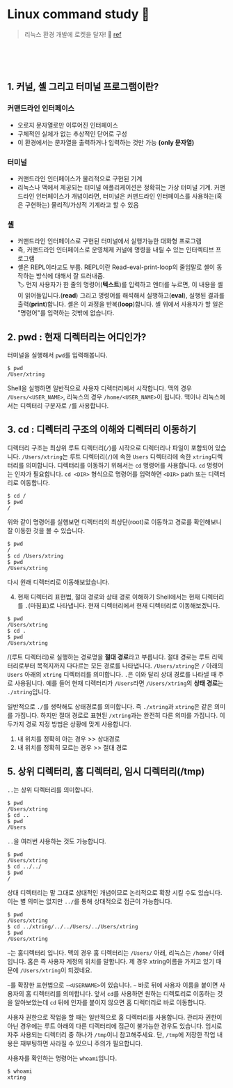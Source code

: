 # Linux command study 🚀

> 리눅스 환경 개발에 로켓을 달자! 📗 [ref](https://www.44bits.io/ko/post/linux-and-mac-command-line-survival-guide-for-beginner#%EB%93%A4%EC%96%B4%EA%B0%80%EB%A9%B0)

<br />
<br />
<br />

## 1. 커널, 셸 그리고 터미널 프로그램이란?

### 커맨드라인 인터페이스

-   오로지 문자열로만 이루어진 인터페이스
-   구체적인 실체가 없는 추상적인 단어로 구성
-   이 환경에서는 문자열을 출력하거나 입력하는 것만 가능 **(only 문자열)**

### 터미널

-   커맨드라인 인터페이스가 물리적으로 구현된 기계
-   리눅스나 맥에서 제공되는 터미널 애플리케이션은 정확히는 가상 터미널 기계. 커맨드라인 인터페이스가 개념이라면, 터미널은 커맨드라인 인터페이스를 사용하는(혹은 구현하는) 물리적/가상적 기계라고 할 수 있음

### 셸

-   커맨드라인 인터페이스로 구현된 터미널에서 실행가능한 대화형 프로그램
-   즉, 커맨드라인 인터페이스로 운영체제 커널에 명령을 내릴 수 있는 인터렉티브 프로그램
-   셸은 REPL이라고도 부름. REPL이란 Read-eval-print-loop의 줄임말로 셸이 동작하는 방식에 대해서 잘 드러내줌.  
    🏷 먼저 사용자가 한 줄의 명령어(**텍스트**)를 입력하고 엔터를 누르면, 이 내용을 셸이 읽어들입니다.(**read**) 그리고 명령어를 해석해서 실행하고(**eval**), 실행된 결과를 출력(**print**)합니다. 셸은 이 과정을 반복(**loop**)합니다. 셸 위에서 사용자가 할 일은 "명령어"를 입력하는 것밖에 없습니다.

## 2. pwd : 현재 디렉터리는 어디인가?

터미널을 실행해서 `pwd`를 입력해봅니다.

```shell
$ pwd
/User/xtring
```

Shell을 실행하면 일반적으로 사용자 디렉터리에서 시작합니다. 맥의 경우 `/Users/<USER_NAME>`, 리눅스의 경우 `/home/<USER_NAME>`이 됩니다. 맥이나 리눅스에서는 디렉터리 구분자로 `/`를 사용합니다.

## 3. cd : 디렉터리 구조의 이해와 디렉터리 이동하기

디렉터리 구조는 최상위 루트 디렉터리(`/`)를 시작으로 디렉터리나 파일이 포함되어 있습니다. `/Users/xtring`는 루트 디렉터리(`/`)에 속한 `Users` 디렉터리에 속한 `xtring`디렉터리를 의미합니다.
디렉터리를 이동하기 위해서는 `cd` 명령어를 사용합니다. `cd` 명령어는 인자가 필요합니다. `cd <DIR>` 형식으로 명령어를 입력하면 `<DIR>` path 또는 디렉터리로 이동합니다.

```shell
$ cd /
$ pwd
/
```

위와 같이 명령어를 실행보면 디렉터리의 최상단(root)로 이동하고 경로를 확인해보니 잘 이동한 것을 볼 수 있습니다.

```shell
$ pwd
/
$ cd /Users/xtring
$ pwd
/Users/xtring
```

다시 원래 디렉터리로 이동해보았습니다.

4. 현재 디렉터리 표현법, 절대 경로와 상태 경로 이해하기
   Shell에서는 현재 디렉터리를 `.`(마침표)로 나타냅니다. 현재 디렉터리에서 현재 디렉터리로 이동해보겠니다.

```shell
$ pwd
/Users/xtring
$ cd .
$ pwd
/Users/xtring
```

/(루트 디렉터리)로 실행하는 경로명을 **절대 경로**라고 부릅니다. 절대 경로는 루트 리텍터리로부터 목적지까지 다다르는 모든 경로를 나타냅니다. `/Users/xtring`은 `/` 아래의 `Users` 아래의 `xtring` 디렉터리를 의미합니다. `.`은 이와 달리 상대 경로를 나타낼 때 주로 사용됩니다. 예를 들어 현재 디렉터리가 `/Users`라면 `/Users/xtring`의 **상태 경로**는 `./xtring`입니다.

일반적으로 `./`를 생략해도 상태경로를 의미합니다. 즉 `./xtring`과 `xtring`은 같은 의미를 가집니다. 하지만 절대 경로로 표현된 `/xtring`과는 완전히 다른 의미를 가집니다. 이 두가지 경로 지정 방법은 상황에 맞게 사용합니다.

1. 내 위치를 정확히 아는 경우 >> 상대경로
2. 내 위치를 정확히 모르는 경우 >> 절대 경로

## 5. 상위 디렉터리, 홈 디렉터리, 임시 디렉터리(/tmp)

`..`는 상위 디렉터리를 의미합니다.

```shell
$ pwd
/Users/xtring
$ cd ..
$ pwd
/Users
```

`..`을 여러번 사용하는 것도 가능합니다.

```shell
$ pwd
/Users/xtring
$ cd ../../
$ pwd
/
```

상대 디렉터리는 말 그대로 상대적인 개념이므로 논리적으로 확장 시킬 수도 있습니다.
이는 별 의미는 없지만 `../`를 통해 상대적으로 접근이 가능합니다.

```shell
$ pwd
/Users/xtring
$ cd ../xtring/../../Users/../Users/xtring
$ pwd
/Users/xtring
```

`~`는 홈디렉터리 입니다. 맥의 경우 홈 디렉터리는 `/Users/` 아래, 리눅스는 `/home/` 아래 입니다.
홈은 즉 사용자 계정의 위치를 말합니다. 제 경우 xtring이름을 가지고 있기 때문에 `/Users/xtring`이 되겠네요.

`~`를 확장한 표현법으로 `~<USERNAME>`이 있습니다. `~` 바로 뒤에 사용자 이름을 붙이면 사용자의 홈 디렉터리를 의미합니다. 앞서 `cd`를 사용하면 원하는 디렉토리로 이동하는 것을 알아보았는데 `cd` 뒤에 인자를 붙이지 않으면 홈 디렉터리로 바로 이동합니다.

사용자 권한으로 작업을 할 때는 일반적으로 홈 디렉터리를 사용합니다. 관리자 권한이 아닌 경우에는 루트 아래의 다른 디렉터리에 접근이 불가능한 경우도 있습니다. 임시로 자주 사용되는 디렉터리 중 하나가 `/tmp`이니 참고해주세요. 단, `/tmp`에 저장한 작업 내용은 재부팅하면 사라질 수 있으니 주의가 필요합니다.

사용자를 확인하는 명령어는 `whoami`입니다.

```shell
$ whoami
xtring
```
